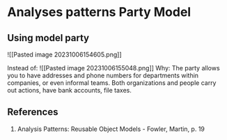 # Analyses patterns Party Model

## Using model party

![[Pasted image 20231006154605.png]]

Instead of:
![[Pasted image 20231006155048.png]]
Why:
The party allows you to have addresses and phone numbers for departments within companies, or even informal teams.
Both organizations and people carry out actions, have bank accounts, file taxes.

## References
1. Analysis Patterns: Reusable Object Models - Fowler, Martin, p. 19